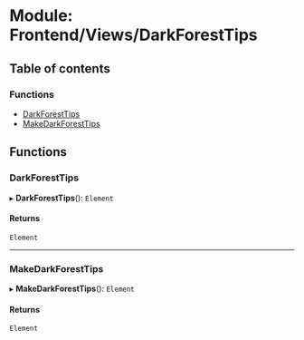 # Module: Frontend/Views/DarkForestTips

## Table of contents

### Functions

- [DarkForestTips](Frontend_Views_DarkForestTips.md#darkforesttips)
- [MakeDarkForestTips](Frontend_Views_DarkForestTips.md#makedarkforesttips)

## Functions

### DarkForestTips

▸ **DarkForestTips**(): `Element`

#### Returns

`Element`

---

### MakeDarkForestTips

▸ **MakeDarkForestTips**(): `Element`

#### Returns

`Element`
